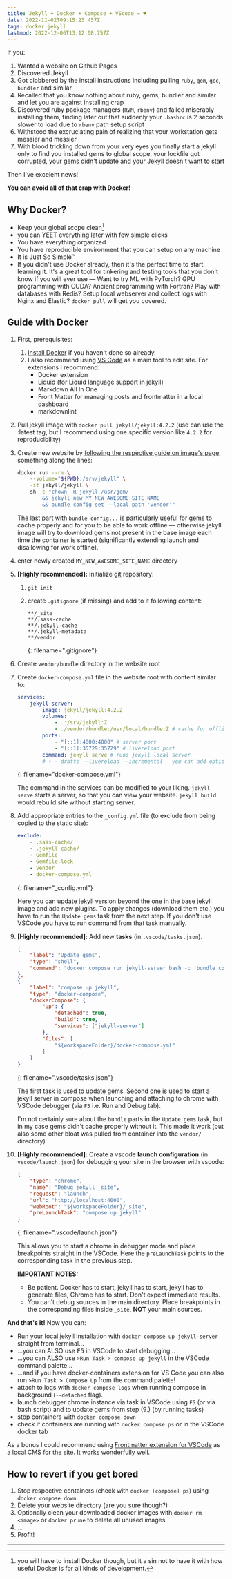 ```yaml
---
title: Jekyll + Docker + Compose + VScode = ♥
date: 2022-11-02T09:15:23.457Z
tags: docker jekyll
lastmod: 2022-12-06T13:12:08.757Z
---
```


If you:

1. Wanted a website on Github Pages
2. Discovered Jekyll
3. Got clobbered by the install instructions including pulling `ruby`, `gem`, `gcc`, `bundler` and similar
4. Recalled that you know nothing about ruby, gems, bundler and similar and let you are against installing crap
5. Discovered ruby package managers (`RVM`, `rbenv`) and failed miserably installing them, finding later out that suddenly your `.bashrc` is 2 seconds slower to load due to `rbenv` path setup script
6. Withstood the excruciating pain of realizing that your workstation gets messier and messier
7. With blood trickling down from your very eyes you finally start a jekyll only to find you installed gems to global scope, your lockfile got corrupted, your gems didn't update and your Jekyll doesn't want to start

Then I've excelent news!

**You can avoid all of that crap with Docker!**

## Why Docker?

- Keep your global scope clean[^1]
- you can YEET everything later with few simple clicks
- You have everything organized
- You have reproducible environment that you can setup on any machine
- It is Just So Simple™
- If you didn't use Docker already, then it's the perfect time to start learning it. It's a great tool for tinkering and testing tools that you don't know if you will ever use — Want to try ML with PyTorch? GPU programming with CUDA? Ancient programming with Fortran? Play with databases with Redis? Setup local webserver and collect logs with Nginx and Elastic? `docker pull` will get you covered.

## Guide with Docker

1. First, prerequisites:
   1. [Install Docker](https://docs.docker.com/engine/install) if you haven't done so already.
   2. I also recommend using [VS Code](https://code.visualstudio.com/) as a main tool to edit site. For extensions I recommend:
      - Docker extension
      - Liquid (for Liquid language support in jekyll)
      - Markdown All In One
      - Front Matter for managing posts and frontmatter in a local dashboard
      - markdownlint

2. Pull jekyll image with `docker pull jekyll/jekyll:4.2.2` (use can use the :latest tag, but I recommend using one specific version like `4.2.2` for reproducibility)
3. Create new website by [following the respective guide on image's page](https://github.com/envygeeks/jekyll-docker/blob/master/README.md#quick-start-under-windows-cmd), something along the lines:

   ```bash
   docker run --rm \
       --volume="${PWD}:/srv/jekyll" \
       -it jekyll/jekyll \
       sh -c "chown -R jekyll /usr/gem/
           && jekyll new MY_NEW_AWESOME_SITE_NAME
           && bundle config set --local path 'vendor'"
   ```

    The last part with `bundle config...` is particularly useful for gems to cache properly and for you to be able to work offline — otherwise jekyll image will try to download gems not present in the base image each time the container is started (significantly extending launch and disallowing for work offline).

4. enter newly created `MY_NEW_AWESOME_SITE_NAME` directory
5. **[Highly recommended]:** Initialize [git](https://git-scm.com/) repository:
    1. `git init`
    2. create `.gitignore` (if missing) and add to it following content:

       ```
       **/_site
       **/.sass-cache
       **/.jekyll-cache
       **/.jekyll-metadata
       **/vendor
       ```
       {: filename=".gitignore"}

6. Create `vendor/bundle` directory in the website root
7. Create `docker-compose.yml` file in the website root with content similar to:

   ```yml
   services:
       jekyll-server:
           image: jekyll/jekyll:4.2.2
           volumes:
               - .:/srv/jekyll:Z
               - ./vendor/bundle:/usr/local/bundle:Z # cache for offline work
           ports:
               - "[::1]:4000:4000" # server port
               - "[::1]:35729:35729" # livereload port
           command: jekyll serve # runs jekyll local server
           # ↑ --drafts --livereload --incremental   you can add optional arguments
   ```
   {: filename="docker-compose.yml"}

   The command in the services can be modified to your liking. `jekyll serve` starts a server, so that you can view your website. `jekyll build` would rebuild site without starting server.

8. Add appropriate entries to the `_config.yml` file (to exclude from being copied to the static site):

   ```yml
   exclude:
       - .sass-cache/
       - .jekyll-cache/
       - Gemfile
       - Gemfile.lock
       - vendor
       - docker-compose.yml
   ```
   {: filename="_config.yml"}

   Here you can update jekyll version beyond the one in the base jekyll image and add new plugins. To apply changes (download them etc.) you have to run the `Update gems` task from the next step. If you don't use VSCode you have to run command from that task manually.

9. **[Highly recommended]:** Add new **tasks** (in `.vscode/tasks.json`).

   ```json
   {
       "label": "Update gems",
       "type": "shell",
       "command": "docker compose run jekyll-server bash -c 'bundle config unset deployment && bundle update && bundle install --deployment'",
   },
   {
       "label": "compose up jekyll",
       "type": "docker-compose",
       "dockerCompose": {
           "up": {
               "detached": true,
               "build": true,
               "services": ["jekyll-server"]
           },
           "files": [
               "${workspaceFolder}/docker-compose.yml"
           ]
       }
   }
   ```
   {: filename=".vscode/tasks.json"}

    The first task is used to update gems. [Second one](https://code.visualstudio.com/docs/containers/reference#_docker-compose-task) is used to start a jekyll server in compose when launching and attaching to chrome with VSCode debugger (via `F5` i.e. Run and Debug tab).

    I'm not certainly sure about the `bundle` parts in the `Update gems` task, but in my case gems didn't cache properly without it. This made it work (but also some other bloat was pulled from container into the `vendor/` directory)

10. **[Highly recommended]:** Create a vscode **launch configuration** (in `vscode/launch.json`) for debugging your site in the browser with vscode:

    ```json
    {
        "type": "chrome",
        "name": "Debug jekyll _site",
        "request": "launch",
        "url": "http://localhost:4000",
        "webRoot": "${workspaceFolder}/_site",
        "preLaunchTask": "compose up jekyll"
    }
    ```
    {: filename=".vscode/launch.json"}

    This allows you to start a chrome in debugger mode and place breakpoints straight in the VSCode. Here the `preLaunchTask` points to the corresponding task in the previous step.

    **IMPORTANT NOTES:**
    - Be patient. Docker has to start, jekyll has to start, jekyll has to generate files, Chrome has to start. Don't expect immediate results.
    - You can't debug sources in the main directory. Place breakpoints in the corresponding files inside `_site`, **NOT** your main sources.

**And that's it!** Now you can:

- Run your local jekyll installation with `docker compose up jekyll-server` straight from terminal...
- ...you can ALSO use <kbd>F5</kbd> in VSCode to start debugging...
- ...you can ALSO use `>Run Task > compose up jekyll` in the VSCode command palette...
- ...and if you have docker-containers extension for VS Code you can also run `>Run Task > Compose Up` from the command palette!
- attach to logs with `docker compose logs` when running compose in background (`--detached` flag).
- launch debugger chrome instance via task in VSCode using `F5` (or via bash script) and to update gems from step (9.) (by running tasks)
- stop containers with `docker compose down`
- check if containers are running with `docker compose ps` or in the VSCode docker tab

As a bonus I could recommend using [Frontmatter extension for VSCode](https://frontmatter.codes/) as a local CMS for the site. It works wonderfully well.

## How to revert if you get bored

1. Stop respective containers (check with `docker [compose] ps`) using `docker compose down`
2. Delete your website directory (are you sure though?)
3. Optionally clean your downloaded docker images with `docker rm <image>` or `docker prune` to delete all unused images
4. ...
5. Profit!

---

[^1]: you will have to install Docker though, but it a sin not to have it with how useful Docker is for all kinds of development.
